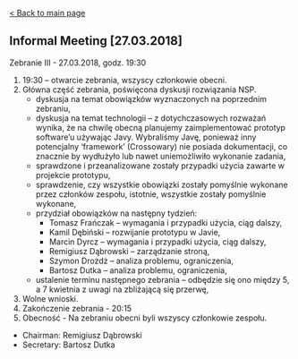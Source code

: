 [< Back to main page](/)

## Informal Meeting [27.03.2018]

Zebranie III - 27.03.2018, godz. 19:30
1. 19:30 – otwarcie zebrania, wszyscy członkowie obecni.
2. Główna część zebrania, poświęcona dyskusji rozwiązania NSP.
    - dyskusja na temat obowiązków wyznaczonych na poprzednim zebraniu,
    - dyskusja na temat technologii – z dotychczasowych rozważań wynika, że na chwilę obecną planujemy zaimplementować prototyp software’u używając Javy. Wybraliśmy Javę, ponieważ inny potencjalny ‘framework’ (Crossowary) nie posiada dokumentacji, co znacznie by wydłużyło lub nawet uniemożliwiło wykonanie zadania,
    - sprawdzone i przeanalizowane zostały przypadki użycia zawarte w projekcie prototypu,
    - sprawdzenie, czy wszystkie obowiązki zostały pomyślnie wykonane przez członków zespołu, istotnie, wszystkie zostały pomyślnie wykonane,
    - przydział obowiązków na następny tydzień:
        - Tomasz Frańczak – wymagania i przypadki użycia, ciąg dalszy,
        - Kamil Dębiński – rozwijanie prototypu w Javie,
        - Marcin Dyrcz – wymagania i przypadki użycia, ciąg dalszy,
        - Remigiusz Dąbrowski – zarządzanie stroną,
        - Szymon Drożdż – analiza problemu, ograniczenia,
        - Bartosz Dutka – analiza problemu, ograniczenia,
    - ustalenie terminu następnego zebrania – odbędzie się ono między 5, a 7 kwietnia z uwagi na zbliżającą się przerwę, 
3. Wolne wnioski.
4. Zakończenie zebrania - 20:15
5. Obecność - Na zebraniu obecni byli wszyscy członkowie zespołu.
    
* Chairman: Remigiusz Dąbrowski 
* Secretary: Bartosz Dutka
